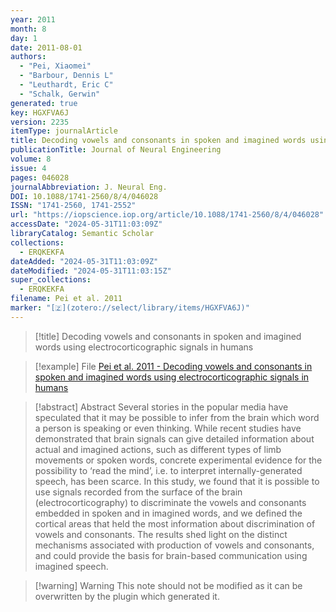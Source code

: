 ```yaml
---
year: 2011
month: 8
day: 1
date: 2011-08-01
authors:
  - "Pei, Xiaomei"
  - "Barbour, Dennis L"
  - "Leuthardt, Eric C"
  - "Schalk, Gerwin"
generated: true
key: HGXFVA6J
version: 2235
itemType: journalArticle
title: Decoding vowels and consonants in spoken and imagined words using electrocorticographic signals in humans
publicationTitle: Journal of Neural Engineering
volume: 8
issue: 4
pages: 046028
journalAbbreviation: J. Neural Eng.
DOI: 10.1088/1741-2560/8/4/046028
ISSN: "1741-2560, 1741-2552"
url: "https://iopscience.iop.org/article/10.1088/1741-2560/8/4/046028"
accessDate: "2024-05-31T11:03:09Z"
libraryCatalog: Semantic Scholar
collections:
  - ERQKEKFA
dateAdded: "2024-05-31T11:03:09Z"
dateModified: "2024-05-31T11:03:15Z"
super_collections:
  - ERQKEKFA
filename: Pei et al. 2011
marker: "[🇿](zotero://select/library/items/HGXFVA6J)"
---
```


> [!title] Decoding vowels and consonants in spoken and imagined words using electrocorticographic signals in humans

> [!example] File
> [Pei et al. 2011 - Decoding vowels and consonants in spoken and imagined words using electrocorticographic signals in humans](/Papers/PDFs/Pei%20et%20al.%202011%20-%20Decoding%20vowels%20and%20consonants%20in%20spoken%20and%20imagined%20words%20using%20electrocorticographic%20signals%20in%20humans.pdf)

> [!abstract] Abstract
> Several stories in the popular media have speculated that it may be possible to infer from the brain which word a person is speaking or even thinking. While recent studies have demonstrated that brain signals can give detailed information about actual and imagined actions, such as different types of limb movements or spoken words, concrete experimental evidence for the possibility to ‘read the mind’, i.e. to interpret internally-generated speech, has been scarce. In this study, we found that it is possible to use signals recorded from the surface of the brain (electrocorticography) to discriminate the vowels and consonants embedded in spoken and in imagined words, and we defined the cortical areas that held the most information about discrimination of vowels and consonants. The results shed light on the distinct mechanisms associated with production of vowels and consonants, and could provide the basis for brain-based communication using imagined speech.

>[!warning] Warning
> This note should not be modified as it can be overwritten by the plugin which generated it.

